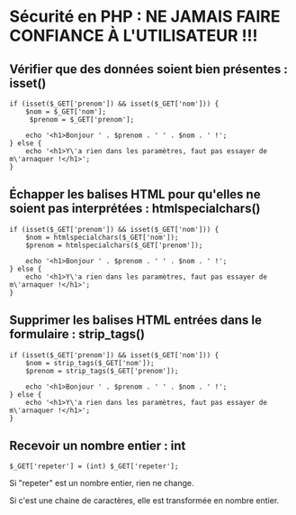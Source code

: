 # Sécurité en PHP : NE JAMAIS FAIRE CONFIANCE À L'UTILISATEUR !!!

## Vérifier que des données soient bien présentes : isset()
```
if (isset($_GET['prenom']) && isset($_GET['nom'])) {
    $nom = $_GET['nom'];
     $prenom = $_GET['prenom'];

    echo '<h1>Bonjour ' . $prenom . ' ' . $nom . ' !';
} else {
    echo '<h1>Y\'a rien dans les paramètres, faut pas essayer de m\'arnaquer !</h1>';
}
```

## Échapper les balises HTML pour qu'elles ne soient pas interprétées : htmlspecialchars()
```
if (isset($_GET['prenom']) && isset($_GET['nom'])) {
    $nom = htmlspecialchars($_GET['nom']);
    $prenom = htmlspecialchars($_GET['prenom']);

    echo '<h1>Bonjour ' . $prenom . ' ' . $nom . ' !';
} else {
    echo '<h1>Y\'a rien dans les paramètres, faut pas essayer de m\'arnaquer !</h1>';
}
```

## Supprimer les balises HTML entrées dans le formulaire : strip_tags()
```
if (isset($_GET['prenom']) && isset($_GET['nom'])) {
    $nom = strip_tags($_GET['nom']);
    $prenom = strip_tags($_GET['prenom']);

    echo '<h1>Bonjour ' . $prenom . ' ' . $nom . ' !';
} else {
    echo '<h1>Y\'a rien dans les paramètres, faut pas essayer de m\'arnaquer !</h1>';
}
```

## Recevoir un nombre entier : int
```
$_GET['repeter'] = (int) $_GET['repeter'];
```
Si "repeter" est un nombre entier, rien ne change.

Si c'est une chaine de caractères, elle est transformée en nombre entier.